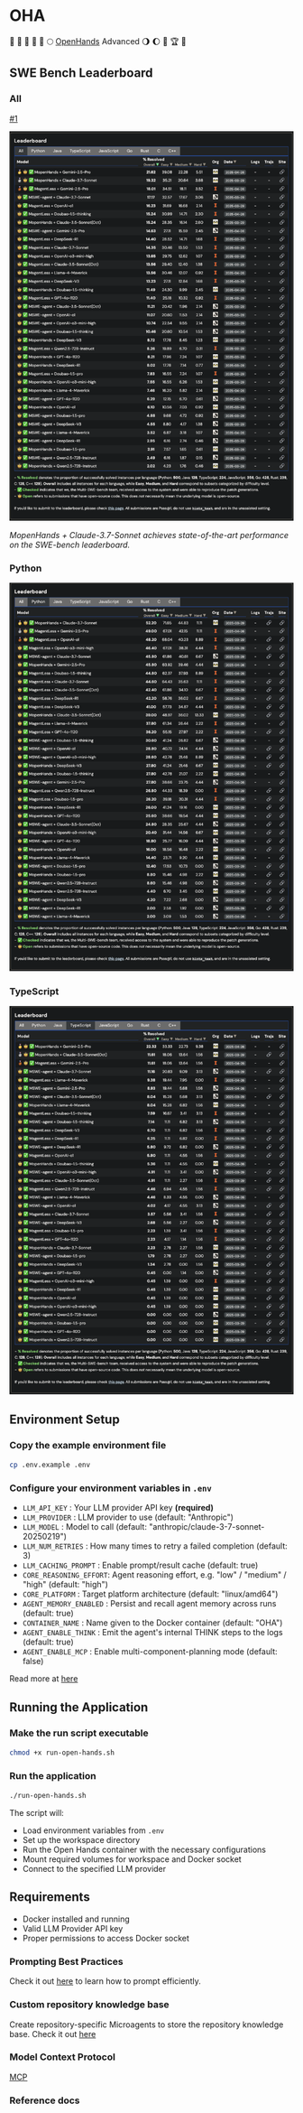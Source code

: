 # OHA

🌾 🥳 🌋 🏰 🌅 🌕 [OpenHands](https://github.com/All-Hands-AI/OpenHands) Advanced 🌖 🌔 🌈 🏆 👑

## SWE Bench Leaderboard

### All

[#1](https://multi-swe-bench.github.io/#/)

![SWE Bench Leaderboard showing MopenHands + Claude-3.7-Sonnet at #1 with 19.32% overall resolution rate](./assets/SWE-Bench.png)

*MopenHands + Claude-3.7-Sonnet achieves state-of-the-art performance on the SWE-bench leaderboard.*

### Python

![SWE Bench Python Leaderboard](./assets/SWE-Bench-Python.png)

### TypeScript

![SWE Bench TypeScript Leaderboard](./assets/SWE-Bench-TypeScript.png)

## Environment Setup

### Copy the example environment file

```bash
cp .env.example .env
```

### Configure your environment variables in `.env`

- `LLM_API_KEY`          : Your LLM provider API key **(required)**
- `LLM_PROVIDER`         : LLM provider to use (default: "Anthropic")
- `LLM_MODEL`            : Model to call (default: "anthropic/claude-3-7-sonnet-20250219")
- `LLM_NUM_RETRIES`      : How many times to retry a failed completion (default: 3)
- `LLM_CACHING_PROMPT`   : Enable prompt/result cache (default: true)
- `CORE_REASONING_EFFORT`: Agent reasoning effort, e.g. "low" / "medium" / "high" (default: "high")
- `CORE_PLATFORM`        : Target platform architecture (default: "linux/amd64")
- `AGENT_MEMORY_ENABLED` : Persist and recall agent memory across runs (default: true)
- `CONTAINER_NAME`       : Name given to the Docker container (default: "OHA")
- `AGENT_ENABLE_THINK`   : Emit the agent's internal THINK steps to the logs (default: true)
- `AGENT_ENABLE_MCP`     : Enable multi-component-planning mode (default: false)

Read more at [here](https://docs.all-hands.dev/modules/usage/llms)

## Running the Application

### Make the run script executable

```bash
chmod +x run-open-hands.sh
```

### Run the application

```bash
./run-open-hands.sh
```

The script will:

- Load environment variables from `.env`
- Set up the workspace directory
- Run the Open Hands container with the necessary configurations
- Mount required volumes for workspace and Docker socket
- Connect to the specified LLM provider

## Requirements

- Docker installed and running
- Valid LLM Provider API key
- Proper permissions to access Docker socket

### Prompting Best Practices

Check it out [here](https://docs.all-hands.dev/modules/usage/prompting/prompting-best-practices) to learn how to prompt efficiently.

### Custom repository knowledge base

Create repository-specific Microagents to store the repository knowledge base. Check it out [here](https://docs.all-hands.dev/modules/usage/prompting/microagents-repo)

### Model Context Protocol

[MCP](https://github.com/All-Hands-AI/OpenHands/blob/main/docs/modules/usage/mcp.md)

### Reference docs
